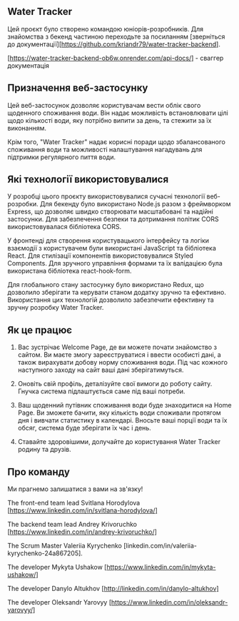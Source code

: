 ## Water Tracker 
 
Цей проєкт було створено командою юніорів-розробників. Для
знайомства з бекенд частиною переходьте за посиланням
[зверніться до документації][https://github.com/kriandr79/water-tracker-backend].

[https://water-tracker-backend-ob6w.onrender.com/api-docs/] - сваггер документація

## Призначення веб-застосунку 

Цей веб-застосунок дозволяє користувачам вести облік свого щоденного споживання води. 
Він надає можливість встановлювати цілі щодо кількості води, яку потрібно випити за день, 
та стежити за їх виконанням. 

Крім того, "Water Tracker" надає корисні поради щодо збалансованого споживання води 
та можливості налаштування нагадувань для підтримки регулярного пиття води.

## Які технології використовувалися

У розробці цього проєкту використовувалися сучасні технології веб-розробки. 
Для бекенду було використано Node.js разом з фреймворком Express,
що дозволяє швидко створювати масштабовані та надійні застосунки. 
Для забезпечення безпеки та дотримання політик CORS використовувалася бібліотека CORS.

У фронтенді для створення користувацького інтерфейсу та логіки взаємодії з користувачем були використані JavaScript та бібліотека React. 
Для стилізації компонентів використовувалися Styled Components. 
Для зручного управління формами та їх валідацією була використана бібліотека react-hook-form.

Для глобального стану застосунку було використано Redux, 
що дозволило зберігати та керувати станом додатку зручно та ефективно. 
Використання цих технологій дозволило забезпечити ефективну та зручну розробку Water Tracker.

## Як це працює

1.  Вас зустрічає Welcome Page, де ви можете почати знайомство з сайтом.
Ви маєте змогу зареєструватися і ввести особисті дані, а також вирахувати добову норму споживання води.
Під час кожного наступного заходу на сайт ваші дані зберігатимуться.

3.  Оновіть свій профіль, деталізуйте свої вимоги до роботу сайту. Гнучка система підлаштується саме під ваші потреби.

4. Ваш щоденний путівник споживання води буде знаходитися на Home Page.
   Ви зможете бачити, яку кількість води споживали протягом дня і вивчати статистику в календарі.
   Вносьте ваші порції води та їх обсяг, система буде зберігати їх час і день.
   
6.  Ставайте здоровішими, долучайте до користування Water Tracker родину та друзів.

## Про команду 

Ми прагнемо залишатися з вами на зв'язку! 

The front-end team lead Svitlana Horodylova [https://www.linkedin.com/in/svitlana-horodylova/]

The backend team lead Andrey Krivoruchko [https://www.linkedin.com/in/andrey-krivoruchko/]

The Scrum Master Valeriia Kyrychenko [linkedin.com/in/valeriia-kyrychenko-24a867205].

The developer Mykyta Ushakow [https://www.linkedin.com/in/mykyta-ushakow/]

The developer Danylo Altukhov [http://linkedin.com/in/danylo-altukhov]

The developer Oleksandr Yarovyy [https://www.linkedin.com/in/oleksandr-yarovyy/]
